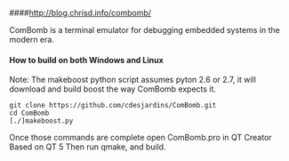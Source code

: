 ####http://blog.chrisd.info/combomb/

ComBomb is a terminal emulator for debugging embedded systems in the modern era.

#### How to build on both Windows and Linux

Note: The makeboost python script assumes pyton 2.6 or 2.7, it will download and build boost the way ComBomb expects it.
```
git clone https://github.com/cdesjardins/ComBomb.git
cd ComBomb
[./]makeboost.py
```
Once those commands are complete open ComBomb.pro in QT Creator Based on QT 5
Then run qmake, and build.


